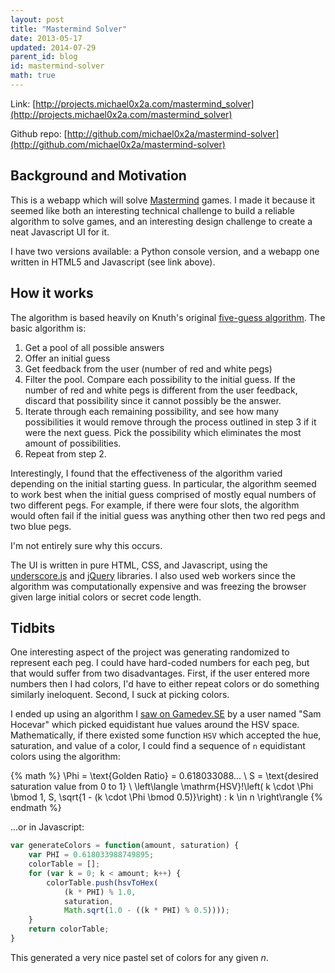 ```yaml
---
layout: post
title: "Mastermind Solver"
date: 2013-05-17
updated: 2014-07-29
parent_id: blog
id: mastermind-solver
math: true
---
```


Link: [http://projects.michael0x2a.com/mastermind_solver](http://projects.michael0x2a.com/mastermind_solver)

Github repo: [http://github.com/michael0x2a/mastermind-solver](http://github.com/michael0x2a/mastermind-solver)

## Background and Motivation ##

This is a webapp which will solve [Mastermind][1] games. I made it because it seemed 
like both an interesting technical challenge to build a reliable algorithm to solve 
games, and an interesting design challenge to create a neat Javascript UI for it.

I  have two versions available: a Python console version, and a webapp one written in 
HTML5 and Javascript (see link above).

  [1]: http://en.wikipedia.org/wiki/Mastermind_(game)

## How it works ##

The algorithm is based heavily on Knuth's original [five-guess algorithm][knuth]. The 
basic algorithm is:

1.  Get a pool of all possible answers
2.  Offer an initial guess
2.  Get feedback from the user (number of red and white pegs)
3.  Filter the pool. Compare each possibility to the initial guess. If the number of 
    red and white pegs is different from the user feedback, discard that possibility 
    since it cannot possibly be the answer.
4.  Iterate through each remaining possibility, and see how many possibilities it would 
    remove through the process outlined in step 3 if it were the next guess. Pick the 
    possibility which eliminates the most amount of possibilities.
5.  Repeat from step 2.

Interestingly, I found that the effectiveness of the algorithm varied depending on the 
initial starting guess. In particular, the algorithm seemed to work best when the 
initial guess comprised of mostly equal numbers of two different pegs. For example, if 
there were four slots, the algorithm would often fail if the initial guess was anything 
other then two red pegs and two blue pegs.

I'm not entirely sure why this occurs.

The UI is written in pure HTML, CSS, and Javascript, using the [underscore.js][us] and 
[jQuery][jq] libraries. I also used web workers since the algorithm was computationally 
expensive and was freezing the browser given large initial colors or secret code length.

## Tidbits

One interesting aspect of the project was generating randomized to represent each peg.
I could have hard-coded numbers for each peg, but that would suffer from two disadvantages.
First, if the user entered more numbers then I had colors, I'd have to either repeat 
colors or do something similarly ineloquent. Second, I suck at picking colors.

I ended up using an algorithm I [saw on Gamedev.SE][colors] by a user named "Sam Hocevar"
which picked equidistant hue values around the HSV space.  Mathematically, if there 
existed some function `HSV` which accepted the hue, saturation, and value of a color, 
I could find a sequence of `n` equidistant colors using the algorithm:

{% math %}
\Phi = \text{Golden Ratio} = 0.618033088... \\
S = \text{desired saturation value from 0 to 1} \\
\left\langle \mathrm{HSV}\!\left( k \cdot \Phi \bmod 1, S, \sqrt{1 - (k \cdot \Phi \bmod 0.5)}\right) : k \in n \right\rangle
{% endmath %}

...or in Javascript:

```javascript
var generateColors = function(amount, saturation) {
    var PHI = 0.618033988749895;
    colorTable = [];
    for (var k = 0; k < amount; k++) {
        colorTable.push(hsvToHex(
            (k * PHI) % 1.0, 
            saturation, 
            Math.sqrt(1.0 - ((k * PHI) % 0.5))));
    }
    return colorTable;
}
```

This generated a very nice pastel set of colors for any given $n$.


  [knuth]: http://en.wikipedia.org/wiki/Mastermind_%28board_game%29#Five-guess_algorithm
  [us]: http://underscorejs.org
  [jq]: http://jquery.org
  [colors]: http://gamedev.stackexchange.com/a/46469